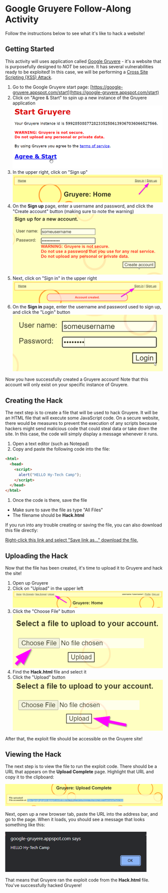 # Google Gruyere Follow-Along Activity
Follow the instructions below to see what it's like to hack a website!

## Getting Started
This activity will uses application called [Google Gruyere](https://google-gruyere.appspot.com/) - it's a website that is purposefully designed to _NOT_ be secure. It has several vulnerabilities ready to be exploited! In this case, we will be performing a [Cross Site Scripting (XSS) Attack](https://owasp.org/www-community/attacks/xss/).

1. Go to the Google Gruyere start page: [https://google-gruyere.appspot.com/start](https://google-gruyere.appspot.com/start)
1. Click on "Agree & Start" to spin up a new instance of the Gruyere application  
  ![](Assets/GruyereAgreeAndStart.png)
1. In the upper right, click on "Sign up"  
  ![](Assets/GruyereSignUp.png)
1. On the **Sign up** page, enter a username and password, and click the "Create account" button (making sure to note the warning)  
  ![](Assets/GruyereSignUpForm.png)
1. Next, click on "Sign in" in the upper right  
  ![](Assets/GruyereSignIn.png)
1. On the **Sign in** page, enter the username and password used to sign up, and click the "Login" button  
  ![](Assets/GruyereSignInForm.png)

Now you have successfully created a Gruyere account! Note that this account will only exist on your specific instance of Gruyere.

## Creating the Hack
The next step is to create a file that will be used to hack Gruyere. It will be an HTML file that will execute some JavaScript code. On a secure website, there would be measures to prevent the execution of any scripts because hackers might send malicious code that could steal data or take down the site. In this case, the code will simply display a message whenever it runs.

1. Open a text editor (such as Notepad)
1. Copy and paste the following code into the file:  
  ```html
  <html>
    <head>
      <script>
        alert("HELLO Hy-Tech Camp");
      </script>
    </head>
  </html>
  ```
1. Once the code is there, save the file
  - Make sure to save the file as type "All Files"
  - The filename should be **Hack.html**

If you run into any trouble creating or saving the file, you can also download this file directly:

[Right-click this link and select "Save link as..." download the file.](Hack.html)

## Uploading the Hack
Now that the file has been created, it's time to upload it to Gruyere and hack the site!

1. Open up Gruyere
1. Click on "Upload" in the upper left  
  ![](Assets/GruyereUpload.png)
1. Click the "Choose File" button  
  ![](Assets/GruyereUploadChooseFile.png)
1. Find the **Hack.html** file and select it
1. Click the "Upload" button  
  ![](Assets/GruyereUploadButton.png)

After that, the exploit file should be accessible on the Gruyere site!

## Viewing the Hack
The next step is to view the file to run the exploit code. There should be a URL that appears on the **Upload Complete** page. Highlight that URL and copy it to the clipboard:

![](Assets/GruyereFileAccessible.png)

Next, open up a new browser tab, paste the URL into the address bar, and go to the page. When it loads, you should see a message that looks something like this:

![](Assets/GruyereAlert.png)

That means that Gruyere ran the exploit code from the **Hack.html** file. You've successfully hacked Gruyere!